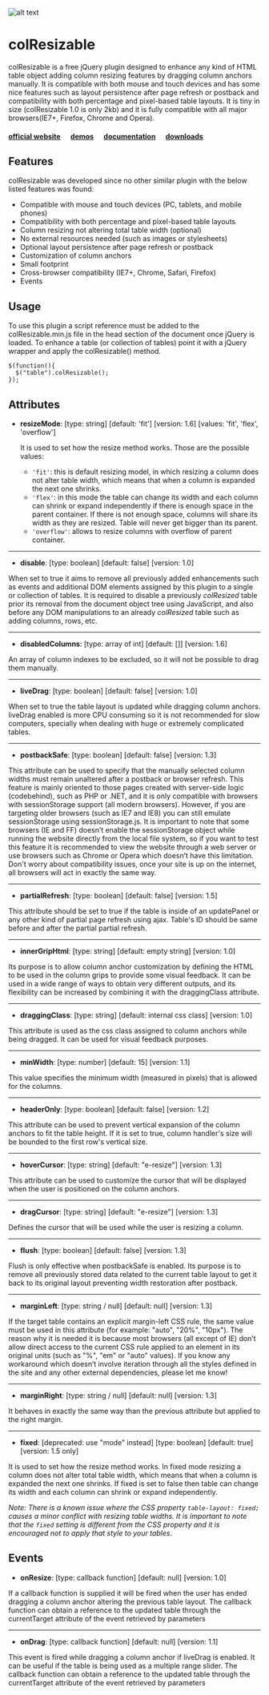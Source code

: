 ![alt text](http://bacubacu.com/colresizable/githubLogo.png "colResizable jQuery plugin")

# colResizable

colResizable is a free jQuery plugin designed to enhance any kind of HTML table object adding column resizing features by dragging column anchors manually. It is compatible with both mouse and touch devices and has some nice features such as layout persistence after page refresh or postback and compatibility with both percentage and pixel-based table layouts. It is tiny in size (colResizable 1.0 is only 2kb) and it is fully compatible with all major browsers(IE7+, Firefox, Chrome and Opera). 

#### [official website](http://bacubacu.com/colresizable/) &nbsp;&nbsp;&nbsp;&nbsp; [demos](http://bacubacu.com/colresizable/#samples) &nbsp;&nbsp;&nbsp;&nbsp; [documentation](http://bacubacu.com/colresizable/#attributes) &nbsp;&nbsp;&nbsp;&nbsp; [downloads](http://bacubacu.com/colresizable/#download) 

## Features
colResizable was developed since no other similar plugin with the below listed features was found:

* Compatible with mouse and touch devices (PC, tablets, and mobile phones)
* Compatibility with both percentage and pixel-based table layouts
* Column resizing not altering total table width (optional)
* No external resources needed (such as images or stylesheets)
* Optional layout persistence after page refresh or postback
* Customization of column anchors
* Small footprint
* Cross-browser compatibility (IE7+, Chrome, Safari, Firefox)
* Events


## Usage
To use this plugin a script reference must be added to the colResizable.min.js file in the head section of the document once jQuery is loaded. To enhance a table (or collection of tables) point it with a jQuery wrapper and apply the colResizable() method. 

    $(function(){
      $("table").colResizable();
    });


## Attributes


*  **resizeMode**: [type: string] [default: 'fit'] [version: 1.6] [values: 'fit', 'flex', 'overflow']

    It is used to set how the resize method works. Those are the possible values:
    
    * `'fit'`:  this is default resizing model, in which resizing a column does not alter table width, which means that when a column is expanded the next one shrinks. 
    * `'flex'`: in this mode the table can change its width and each column can shrink or expand independently if there is enough space in the parent container. If there is not enough space, columns will share its width as they are resized. Table will never get bigger than its parent.
    * `'overflow'`: allows to resize columns with overflow of parent container.

___
* **disable**: [type: boolean] [default: false] [version: 1.0] 

When set to true it aims to remove all previously added enhancements such as events and additional DOM elements assigned by this plugin to a single or collection of tables. It is required to disable a previously *colResized* table prior its removal from the document object tree using JavaScript, and also before any DOM manipulations to an already *colResized* table such as adding columns, rows, etc.

___
* **disabledColumns**: [type: array of int] [default: []] [version: 1.6] 

An array of column indexes to be excluded, so it will not be possible to drag them manually.

___
*  **liveDrag**: [type: boolean] [default: false] [version: 1.0] 

When set to true the table layout is updated while dragging column anchors. liveDrag enabled is more CPU consuming so it is not recommended for slow computers, specially when dealing with huge or extremely complicated tables.

___

* **postbackSafe**: [type: boolean] [default: false] [version: 1.3] 

This attribute can be used to specify that the manually selected column widths must remain unaltered after a postback or browser refresh. This feature is mainly oriented to those pages created with server-side logic (codebehind), such as PHP or .NET, and it is only compatible with browsers with sessionStorage support (all modern browsers). However, if you are targeting older browsers (such as IE7 and IE8) you can still emulate sessionStorage using sessionStorage.js. It is important to note that some browsers (IE and FF) doesn’t enable the sessionStorage object while running the website directly from the local file system, so if you want to test this feature it is recommended to view the website through a web server or use browsers such as Chrome or Opera which doesn’t have this limitation. Don't worry about compatibility issues, once your site is up on the internet, all browsers will act in exactly the same way.
___

*  **partialRefresh**: [type: boolean] [default: false] [version: 1.5] 

This attribute should be set to true if the table is inside of an updatePanel or any other kind of partial page refresh using ajax. Table's ID should be same before and after the partial partial refresh.

___

* **innerGripHtml**: [type: string] [default: empty string] [version: 1.0] 

Its purpose is to allow column anchor customization by defining the HTML to be used in the column grips to provide some visual feedback. It can be used in a wide range of ways to obtain very different outputs, and its flexibility can be increased by combining it with the draggingClass attribute.
___

* **draggingClass**: [type: string] [default: internal css class] [version: 1.0] 

This attribute is used as the css class assigned to column anchors while being dragged. It can be used for visual feedback purposes.
___

* **minWidth**: [type: number] [default: 15] [version: 1.1] 

This value specifies the minimum width (measured in pixels) that is allowed for the columns.
___

* **headerOnly**: [type: boolean] [default: false] [version: 1.2] 

This attribute can be used to prevent vertical expansion of the column anchors to fit the table height. If it is set to true, column handler's size will be bounded to the first row's vertical size.
___

* **hoverCursor**: [type: string] [default: "e-resize"] [version: 1.3] 

This attribute can be used to customize the cursor that will be displayed when the user is positioned on the column anchors.
___

* **dragCursor**: [type: string] [default: "e-resize"] [version: 1.3] 

Defines the cursor that will be used while the user is resizing a column.
___

* **flush**: [type: boolean] [default: false] [version: 1.3] 

Flush is only effective when postbackSafe is enabled. Its purpose is to remove all previously stored data related to the current table layout to get it back to its original layout preventing width restoration after postback.
___

* **marginLeft**: [type: string / null] [default: null] [version: 1.3] 

If the target table contains an explicit margin-left CSS rule, the same value must be used in this attribute (for example: "auto", "20%", "10px"). The reason why it is needed it is because most browsers (all except of IE) don’t allow direct access to the current CSS rule applied to an element in its original units (such as "%", "em" or "auto" values). If you know any workaround which doesn’t involve iteration through all the styles defined in the site and any other external dependencies, please let me know!
___

* **marginRight**: [type: string / null] [default: null] [version: 1.3] 

It behaves in exactly the same way than the previous attribute but applied to the right margin.
___

 *  **fixed**: [deprecated: use "mode" instead] [type: boolean] [default: true] [version: 1.5 only] 

It is used to set how the resize method works. In fixed mode resizing a column does not alter total table width, which means that when a column is expanded the next one shrinks. If fixed is set to false then table can change its width and each column can shrink or expand independently.

_Note: There is a known issue where the CSS property `table-layout: fixed;` causes a minor conflict with resizing table widths. It is important to note that the `fixed` setting is different from the CSS property and it is encouraged not to apply that style to your tables._


## Events

* **onResize**: [type: callback function] [default: null] [version: 1.0] 

If a callback function is supplied it will be fired when the user has ended dragging a column anchor altering the previous table layout. The callback function can obtain a reference to the updated table through the currentTarget attribute of the event retrieved by parameters

___
* **onDrag**: [type: callback function] [default: null] [version: 1.1] 

This event is fired while dragging a column anchor if liveDrag is enabled. It can be useful if the table is being used as a multiple range slider. The callback function can obtain a reference to the updated table through the currentTarget attribute of the event retrieved by parameters
